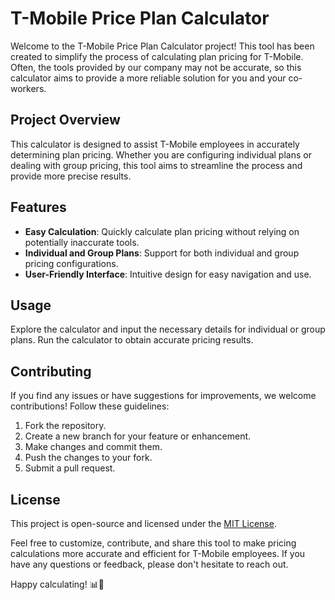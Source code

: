 # T-Mobile Price Plan Calculator

Welcome to the T-Mobile Price Plan Calculator project! This tool has been created to simplify the process of calculating plan pricing for T-Mobile. Often, the tools provided by our company may not be accurate, so this calculator aims to provide a more reliable solution for you and your co-workers.

## Project Overview

This calculator is designed to assist T-Mobile employees in accurately determining plan pricing. Whether you are configuring individual plans or dealing with group pricing, this tool aims to streamline the process and provide more precise results.

## Features

- **Easy Calculation**: Quickly calculate plan pricing without relying on potentially inaccurate tools.
- **Individual and Group Plans**: Support for both individual and group pricing configurations.
- **User-Friendly Interface**: Intuitive design for easy navigation and use.

## Usage

Explore the calculator and input the necessary details for individual or group plans. Run the calculator to obtain accurate pricing results.

## Contributing

If you find any issues or have suggestions for improvements, we welcome contributions! Follow these guidelines:

1. Fork the repository.
2. Create a new branch for your feature or enhancement.
3. Make changes and commit them.
4. Push the changes to your fork.
5. Submit a pull request.

## License

This project is open-source and licensed under the [MIT License](LICENSE).

Feel free to customize, contribute, and share this tool to make pricing calculations more accurate and efficient for T-Mobile employees. If you have any questions or feedback, please don't hesitate to reach out.

Happy calculating! 📊🚀
